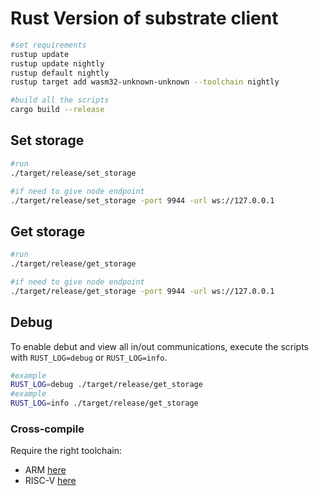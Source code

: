 # Rust Version of substrate client

```bash
#set requirements
rustup update
rustup update nightly
rustup default nightly
rustup target add wasm32-unknown-unknown --toolchain nightly

#build all the scripts
cargo build --release
```

## Set storage 

```bash
#run
./target/release/set_storage

#if need to give node endpoint
./target/release/set_storage -port 9944 -url ws://127.0.0.1
```
## Get storage

```bash
#run
./target/release/get_storage

#if need to give node endpoint
./target/release/get_storage -port 9944 -url ws://127.0.0.1
```

## Debug

To enable debut and view all in/out communications, execute the scripts with `RUST_LOG=debug` or `RUST_LOG=info`.

```bash
#example
RUST_LOG=debug ./target/release/get_storage
#example
RUST_LOG=info ./target/release/get_storage
```

### Cross-compile

Require the right toolchain: 
- ARM [here](https://developer.arm.com/tools-and-software/open-source-software/developer-tools/gnu-toolchain/gnu-a/downloads)
- RISC-V [here](https://github.com/riscv-collab/riscv-gnu-toolchain)